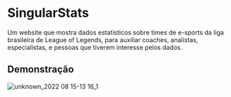 # SingularStats

Um website que mostra dados estatísticos sobre times de e-sports da liga brasileira de League of Legends, para auxiliar coaches, analistas, especialistas, e pessoas que tiverem interesse pelos dados.


## Demonstração

![unknown_2022 08 15-13 16_1](https://user-images.githubusercontent.com/99605685/184675342-c8bea57b-1a20-4fb2-82d6-ecd898e48112.gif)
